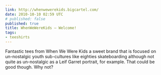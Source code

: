 ```yaml
---
link: http://whenwewerekids.bigcartel.com/
date: 2010-10-10 02:59 UTC
# published: false
published: true
title: WhenWeWereKids — Welcome!
tags:
- teeshirts
---
```


Fantastic tees from When We Were Kids a sweet brand that is focused on un-nostalgic youth sub-cultures like eighties skateboarding although not quite as un-nostalgic as a Leif Garret portrait, for example. That could be good though. Why not?
